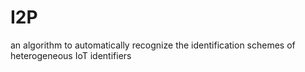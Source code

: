 # I2P
an algorithm to automatically recognize the identification schemes of heterogeneous IoT identifiers
